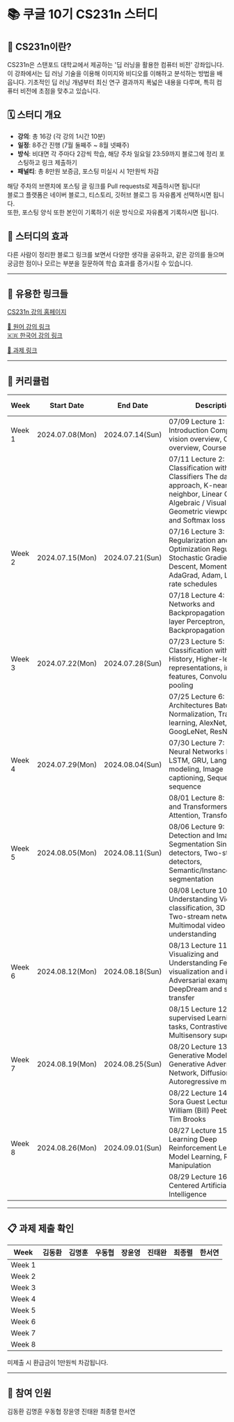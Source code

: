 # 📚 쿠글 10기 CS231n 스터디

## 🧐 CS231n이란?
CS231n은 스탠포드 대학교에서 제공하는 '딥 러닝을 활용한 컴퓨터 비전' 강좌입니다. 이 강좌에서는 딥 러닝 기술을 이용해 이미지와 비디오를 이해하고 분석하는 방법을 배웁니다. 기초적인 딥 러닝 개념부터 최신 연구 결과까지 폭넓은 내용을 다루며, 특히 컴퓨터 비전에 초점을 맞추고 있습니다.

## 🗓️ 스터디 개요
- **강의**: 총 16강 (각 강의 1시간 10분)  
- **일정**: 8주간 진행 (7월 둘째주 ~ 8월 넷째주)  
- **방식**: 비대면 각 주마다 2강씩 학습, 해당 주차 일요일 23:59까지 블로그에 정리 포스팅하고 링크 제출하기  
- **패널티**: 총 8만원 보증금, 포스팅 미실시 시 1만원씩 차감  

해당 주차의 브랜치에 포스팅 글 링크를 Pull requests로 제출하시면 됩니다!  
블로그 플랫폼은 네이버 블로그, 티스토리, 깃허브 블로그 등 자유롭게 선택하시면 됩니다.  
또한, 포스팅 양식 또한 본인이 기록하기 쉬운 방식으로 자유롭게 기록하시면 됩니다.

## 💬 스터디의 효과
다른 사람이 정리한 블로그 링크를 보면서 다양한 생각을 공유하고, 같은 강의를 들으며 궁금한 점이나 모르는 부분을 질문하여 학습 효과를 증가시킬 수 있습니다. 

---

## 🔗 유용한 링크들

[CS231n 강의 홈페이지](https://cs231n.stanford.edu/index.html)

[🎥 원어 강의 링크](https://www.youtube.com/watch?v=vT1JzLTH4G4&list=PL3FW7Lu3i5JvHM8ljYj-zLfQRF3EO8sYv)  
[🇰🇷 한국어 강의 링크](https://www.youtube.com/watch?v=3QjGtOlIiVI&list=PL1Kb3QTCLIVtyOuMgyVgT-OeW0PYXl3j5)  

[📂 과제 링크](https://cs231n.github.io/)

---

## 📅 커리큘럼

|  Week  |     Start Date     |      End Date      |      Description        |     Course Materials     |
|--------|---------------------|---------------------|---------------------------|--------------------------|
| Week 1 | 2024.07.08(Mon) | 2024.07.14(Sun) | 07/09 Lecture 1: Introduction Computer vision overview, Course overview, Course logistics | [slides 1](https://cs231n.stanford.edu/slides/2024/lecture_1_part_1.pdf) [slides 2](https://cs231n.stanford.edu/slides/2024/lecture_1_part_2.pdf) |
|        |                     |                     | 07/11 Lecture 2: Image Classification with Linear Classifiers The data-driven approach, K-nearest neighbor, Linear Classifiers, Algebraic / Visual / Geometric viewpoints, SVM and Softmax loss | [slides](https://cs231n.stanford.edu/slides/2024/lecture_2.pdf) |
| Week 2 | 2024.07.15(Mon) | 2024.07.21(Sun) | 07/16 Lecture 3: Regularization and Optimization Regularization, Stochastic Gradient Descent, Momentum, AdaGrad, Adam, Learning rate schedules | [slides](https://cs231n.stanford.edu/slides/2024/lecture_3.pdf) |
|        |                     |                     | 07/18 Lecture 4: Neural Networks and Backpropagation Multi-layer Perceptron, Backpropagation | [slides](https://cs231n.stanford.edu/slides/2024/lecture_4.pdf) |
| Week 3 | 2024.07.22(Mon) | 2024.07.28(Sun) | 07/23 Lecture 5: Image Classification with CNNs History, Higher-level representations, image features, Convolution and pooling | [slides](https://cs231n.stanford.edu/slides/2024/lecture_5.pdf) |
|        |                     |                     | 07/25 Lecture 6: CNN Architectures Batch Normalization, Transfer learning, AlexNet, VGG, GoogLeNet, ResNet | [slides 1](https://cs231n.stanford.edu/slides/2024/lecture_6_part_1.pdf) [slides 2](https://cs231n.stanford.edu/slides/2024/lecture_6_part_2.pdf) [review](https://cs231n.stanford.edu/slides/2024/lecture_6_review.pdf) |
| Week 4 | 2024.07.29(Mon) | 2024.08.04(Sun) | 07/30 Lecture 7: Recurrent Neural Networks RNN, LSTM, GRU, Language modeling, Image captioning, Sequence-to-sequence | [slides](https://cs231n.stanford.edu/slides/2024/lecture_7.pdf) |
|        |                     |                     | 08/01 Lecture 8: Attention and Transformers Self-Attention, Transformers | [slides](https://cs231n.stanford.edu/slides/2024/lecture_8.pdf) |
| Week 5 | 2024.08.05(Mon) | 2024.08.11(Sun) | 08/06 Lecture 9: Object Detection and Image Segmentation Single-stage detectors, Two-stage detectors, Semantic/Instance/Panoptic segmentation | [slides](https://cs231n.stanford.edu/slides/2024/lecture_9.pdf) |
|        |                     |                     | 08/08 Lecture 10: Video Understanding Video classification, 3D CNNs, Two-stream networks, Multimodal video understanding | [slides](https://cs231n.stanford.edu/slides/2024/lecture_10.pdf) |
| Week 6 | 2024.08.12(Mon) | 2024.08.18(Sun) | 08/13 Lecture 11: Visualizing and Understanding Feature visualization and inversion, Adversarial examples, DeepDream and style transfer | [slides](https://cs231n.stanford.edu/slides/2024/lecture_11.pdf) |
|        |                     |                     | 08/15 Lecture 12: Self-supervised Learning Pretext tasks, Contrastive learning, Multisensory supervision | [slides](https://cs231n.stanford.edu/slides/2024/lecture_12.pdf) |
| Week 7 | 2024.08.19(Mon) | 2024.08.25(Sun) | 08/20 Lecture 13: Generative Models Generative Adversarial Network, Diffusion models, Autoregressive models | [slides](https://cs231n.stanford.edu/slides/2024/lecture_13.pdf) |
|        |                     |                     | 08/22 Lecture 14: OpenAI Sora Guest Lecture by William (Bill) Peebles and Tim Brooks | |
| Week 8 | 2024.08.26(Mon) | 2024.09.01(Sun) | 08/27 Lecture 15: Robot Learning Deep Reinforcement Learning, Model Learning, Robotic Manipulation | [slides](https://cs231n.stanford.edu/slides/2024/lecture_14.pdf) |
|        |                     |                     | 08/29 Lecture 16: Human-Centered Artificial Intelligence | |

---

## 📋 과제 제출 확인

|  Week  | 김동환 | 김명훈 | 우동협 | 장윤영 | 진태완 | 최종렬 | 한서연 |
|--------|--------|--------|--------|--------|--------|--------|--------|
| Week 1 |        |        |        |        |        |        |        |
| Week 2 |        |        |        |        |        |        |        |
| Week 3 |        |        |        |        |        |        |        |
| Week 4 |        |        |        |        |        |        |        |
| Week 5 |        |        |        |        |        |        |        |
| Week 6 |        |        |        |        |        |        |        |
| Week 7 |        |        |        |        |        |        |        |
| Week 8 |        |        |        |        |        |        |        |

미제출 시 환급금이 1만원씩 차감됩니다.


---

## 👥 참여 인원
김동환 김명훈 우동협 장윤영 진태완 최종렬 한서연
